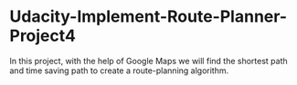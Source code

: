 # Udacity-Implement-Route-Planner-Project4

In this project, with the help of Google Maps we will find the shortest path and time saving path to create a route-planning algorithm.
